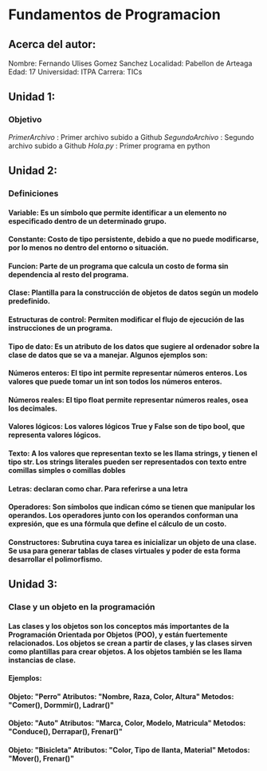# Fundamentos de Programacion

## Acerca del autor:

Nombre: Fernando Ulises Gomez Sanchez
Localidad: Pabellon de Arteaga
Edad: 17
Universidad: ITPA
Carrera: TICs

## Unidad 1:

### Objetivo
*PrimerArchivo* : Primer archivo subido a Github
*SegundoArchivo* : Segundo archivo subido a Github
*Hola.py* : Primer programa en python

## Unidad 2:

### Definiciones
#### Variable: Es un símbolo que permite identificar a un elemento no especificado dentro de un determinado grupo.

#### Constante: Costo de tipo persistente, debido a que no puede modificarse, por lo menos no dentro del entorno o situación.

#### Funcion: Parte de un programa que calcula un costo de forma sin dependencia al resto del programa.

#### Clase: Plantilla para la construcción de objetos de datos según un modelo predefinido.

#### Estructuras de control: Permiten modificar el flujo de ejecución de las instrucciones de un programa.

#### Tipo de dato: Es un atributo de los datos que sugiere al ordenador sobre la clase de datos que se va a manejar. Algunos ejemplos son:
#### Números enteros: El tipo int permite representar números enteros. Los valores que puede tomar un int son todos los números enteros.
#### Números reales: El tipo float permite representar números reales, osea los decimales.
#### Valores lógicos: Los valores lógicos True y False son de tipo bool, que representa valores lógicos.
#### Texto: A los valores que representan texto se les llama strings, y tienen el tipo str. Los strings literales pueden ser representados con texto entre comillas simples o comillas dobles
#### Letras: declaran como char. Para referirse a una letra

#### Operadores: Son símbolos que indican cómo se tienen que manipular los operandos. Los operadores junto con los operandos conforman una expresión, que es una fórmula que define el cálculo de un costo. 

#### Constructores: Subrutina cuya tarea es inicializar un objeto de una clase. Se usa para generar tablas de clases virtuales y poder de esta forma desarrollar el polimorfismo.

## Unidad 3:

### Clase y un objeto en la programación

#### Las clases y los objetos son los conceptos más importantes de la Programación Orientada por Objetos (POO), y están fuertemente relacionados. Los objetos se crean a partir de clases, y las clases sirven como plantillas para crear objetos. A los objetos también se les llama instancias de clase.
#### Ejemplos:
#### Objeto: "Perro" Atributos: "Nombre, Raza, Color, Altura" Metodos: "Comer(), Dormmir(), Ladrar()"
#### Objeto: "Auto" Atributos: "Marca, Color, Modelo, Matricula" Metodos: "Conduce(), Derrapar(), Frenar()"
#### Objeto: "Bisicleta" Atributos: "Color, Tipo de llanta, Material" Metodos: "Mover(), Frenar()"

